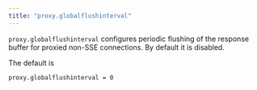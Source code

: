 ```yaml
---
title: "proxy.globalflushinterval"
---
```


`proxy.globalflushinterval` configures periodic flushing of the
response buffer for proxied non-SSE connections. By default it is disabled.

The default is

    proxy.globalflushinterval = 0
